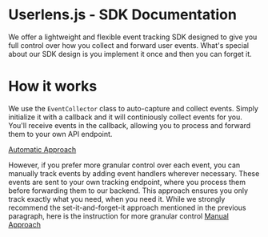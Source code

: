 # Userlens.js - SDK Documentation
We offer a lightweight and flexible event tracking SDK designed to give you full control over how you collect and forward user events.
What's special about our SDK design is you implement it once and then you can forget it.

# How it works
We use the `EventCollector` class to auto-capture and collect events. Simply initialize it with a callback and it will continiously collect events for you. You'll receive events in the callback, allowing you to process and forward them to your own API endpoint.

[Automatic Approach](./AutomaticApproach.md)

However, if you prefer more granular control over each event, you can manually track events by adding event handlers wherever necessary. These events are sent to your own tracking endpoint, where you process them before forwarding them to our backend. This approach ensures you only track exactly what you need, when you need it. While we strongly recommend the set-it-and-forget-it approach mentioned in the previous paragraph, here is the instruction for more granular control [Manual Approach](./ManualApproach.md)
